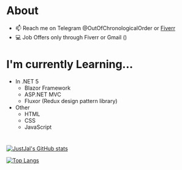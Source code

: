 # About
- 📫 Reach me on Telegram @OutOfChronologicalOrder or [Fiverr](https://www.fiverr.com/justjal)
- 💻 Job Offers only through Fiverr or Gmail ()
# I'm currently Learning...
 - In .NET 5
   - Blazor Framework 
   - ASP.NET MVC
   - Fluxor (Redux design pattern library)
 - Other
   - HTML
   - CSS
   - JavaScript
#
[![JustJal's GitHub stats](https://github-readme-stats.vercel.app/api?username=JustJal&show_icons=true&theme=midnight-purple)](https://github.com/anuraghazra/github-readme-stats)

[![Top Langs](https://github-readme-stats.vercel.app/api/top-langs/?username=JustJal&show_icons=true&theme=midnight-purple)](https://github.com/anuraghazra/github-readme-stats)


